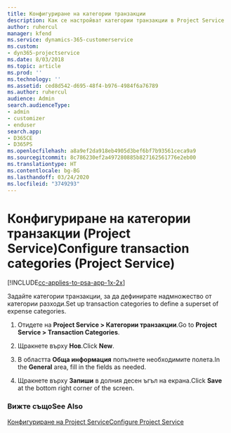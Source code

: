 ```yaml
---
title: Конфигуриране на категории транзакции
description: Как се настройват категории транзакции в Project Service
author: ruhercul
manager: kfend
ms.service: dynamics-365-customerservice
ms.custom:
- dyn365-projectservice
ms.date: 8/03/2018
ms.topic: article
ms.prod: ''
ms.technology: ''
ms.assetid: ced8d542-d695-48f4-b976-4984f6a76789
ms.author: ruhercul
audience: Admin
search.audienceType:
- admin
- customizer
- enduser
search.app:
- D365CE
- D365PS
ms.openlocfilehash: a8a9ef2da918eb4905d3bef6bf7b93561ceca9a9
ms.sourcegitcommit: 8c786230ef2a497280885b827162561776e2eb00
ms.translationtype: HT
ms.contentlocale: bg-BG
ms.lasthandoff: 03/24/2020
ms.locfileid: "3749293"
---
```

# <a name="configure-transaction-categories-project-service"></a><span data-ttu-id="4ad8e-103">Конфигуриране на категории транзакции (Project Service)</span><span class="sxs-lookup"><span data-stu-id="4ad8e-103">Configure transaction categories (Project Service)</span></span>

[!INCLUDE[cc-applies-to-psa-app-1x-2x](../includes/cc-applies-to-psa-app-1x-2x.md)]

<span data-ttu-id="4ad8e-104">Задайте категории транзакции, за да дефинирате надмножество от категории разходи.</span><span class="sxs-lookup"><span data-stu-id="4ad8e-104">Set up transaction categories to define a superset of expense categories.</span></span>  
  
1.  <span data-ttu-id="4ad8e-105">Отидете на **Project Service > Категории транзакции**.</span><span class="sxs-lookup"><span data-stu-id="4ad8e-105">Go to **Project Service > Transaction Categories**.</span></span>  
  
2.  <span data-ttu-id="4ad8e-106">Щракнете върху **Нов**.</span><span class="sxs-lookup"><span data-stu-id="4ad8e-106">Click **New**.</span></span>  
  
3.  <span data-ttu-id="4ad8e-107">В областта **Обща информация** попълнете необходимите полета.</span><span class="sxs-lookup"><span data-stu-id="4ad8e-107">In the **General** area, fill in the fields as needed.</span></span>  
  
4.  <span data-ttu-id="4ad8e-108">Щракнете върху **Запиши** в долния десен ъгъл на екрана.</span><span class="sxs-lookup"><span data-stu-id="4ad8e-108">Click **Save** at the bottom right corner of the screen.</span></span>  
  
### <a name="see-also"></a><span data-ttu-id="4ad8e-109">Вижте също</span><span class="sxs-lookup"><span data-stu-id="4ad8e-109">See Also</span></span>  
 [<span data-ttu-id="4ad8e-110">Конфигуриране на Project Service</span><span class="sxs-lookup"><span data-stu-id="4ad8e-110">Configure Project Service</span></span>](../project-service/configure.md)
